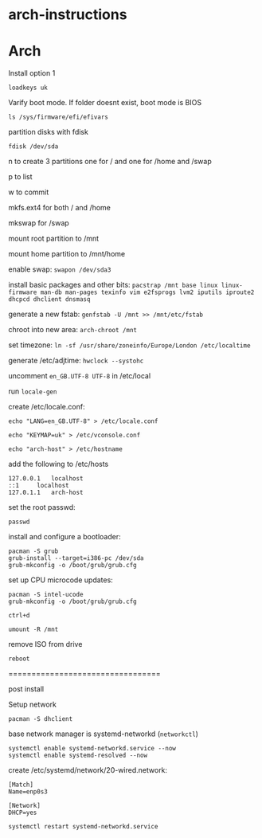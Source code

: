 # arch-instructions

Arch
==================

Install option 1

`loadkeys uk`

Varify boot mode. If folder doesnt exist, boot mode is BIOS

`ls /sys/firmware/efi/efivars`

partition disks with fdisk

`fdisk /dev/sda`

n to create 3 partitions one for / and one for /home and /swap

p to list

w to commit

mkfs.ext4 for both / and /home

mkswap for /swap

mount root partition to /mnt

mount home partition to /mnt/home

enable swap: `swapon /dev/sda3`

install basic packages and other bits:
`pacstrap /mnt base linux linux-firmware man-db man-pages texinfo vim e2fsprogs lvm2 iputils iproute2 dhcpcd dhclient dnsmasq`

generate a new fstab:
`genfstab -U /mnt >> /mnt/etc/fstab`

chroot into new area: `arch-chroot /mnt`

set timezone:
`ln -sf /usr/share/zoneinfo/Europe/London /etc/localtime`

generate /etc/adjtime: `hwclock --systohc`

uncomment `en_GB.UTF-8 UTF-8` in /etc/local

run `locale-gen`

create /etc/locale.conf:

`echo "LANG=en_GB.UTF-8" > /etc/locale.conf`

`echo "KEYMAP=uk" > /etc/vconsole.conf`

`echo "arch-host" > /etc/hostname`

add the following to /etc/hosts
```
127.0.0.1	localhost
::1		localhost
127.0.1.1	arch-host
```

set the root passwd:

`passwd`

install and configure a bootloader:
```
pacman -S grub
grub-install --target=i386-pc /dev/sda
grub-mkconfig -o /boot/grub/grub.cfg
```

set up CPU microcode updates:
```
pacman -S intel-ucode
grub-mkconfig -o /boot/grub/grub.cfg
```

`ctrl+d`

`umount -R /mnt`

remove ISO from drive

`reboot`

=================================

post install 

Setup network

`pacman -S dhclient`

base network manager is systemd-networkd (`networkctl`)

```
systemctl enable systemd-networkd.service --now
systemctl enable systemd-resolved --now
```

create /etc/systemd/network/20-wired.network:

```
[Match]
Name=enp0s3

[Network]
DHCP=yes
```

`systemctl restart systemd-networkd.service`

